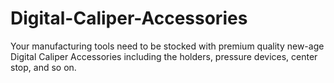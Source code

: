 # Digital-Caliper-Accessories
Your manufacturing tools need to be stocked with premium quality new-age Digital Caliper Accessories including the holders, pressure devices, center stop, and so on.
